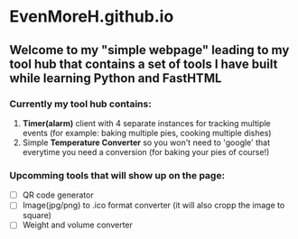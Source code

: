 # EvenMoreH.github.io

## Welcome to my "simple webpage" leading to my tool hub that contains a set of tools I have built while learning Python and FastHTML

### Currently my tool hub contains:
1. **Timer(alarm)** client with 4 separate instances for tracking multiple events (for example: baking multiple pies, cooking multiple dishes)
2. Simple **Temperature Converter** so you won't need to 'google' that everytime you need a conversion (for baking your pies of course!)

### Upcomming tools that will show up on the page:
- [ ] QR code generator
- [ ] Image(jpg/png) to .ico format converter (it will also cropp the image to square)
- [ ] Weight and volume converter
